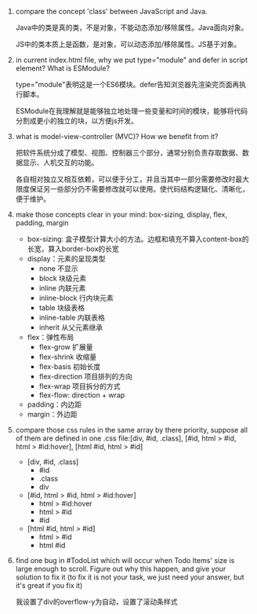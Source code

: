 1. compare the concept 'class' between JavaScript and Java.

    Java中的类是真的类，不是对象，不能动态添加/移除属性。Java面向对象。

    JS中的类本质上是函数，是对象，可以动态添加/移除属性。JS基于对象。

2. in current index.html file, why we put type="module" and defer in script element? What is ESModule?

    type="module"表明这是一个ES6模块。defer告知浏览器先渲染完页面再执行脚本。

    ESModule在我理解就是能够独立地处理一些变量和时间的模块，能够将代码分割成更小的独立的块，以方便js开发。

3. what is model-view-controller (MVC)? How we benefit from it?

    把软件系统分成了模型、视图、控制器三个部分，通常分别负责存取数据、数据显示、人机交互的功能。

    各自相对独立又相互依赖，可以便于分工，并且当其中一部分需要修改时最大限度保证另一些部分仍不需要修改就可以使用。使代码结构逻辑化、清晰化，便于维护。

4. make those concepts clear in your mind: box-sizing, display, flex, padding, margin

    - box-sizing: 盒子模型计算大小的方法。边框和填充不算入content-box的长宽，算入border-box的长宽
    - display：元素的呈现类型
        - none 不显示
        - block 块级元素
        - inline 内联元素
        - inline-block 行内块元素
        - table 块级表格
        - inline-table 内联表格
        - inherit 从父元素继承
    - flex：弹性布局
        - flex-grow 扩展量
        - flex-shrink 收缩量
        - flex-basis 初始长度
        - flex-direction 项目排列的方向
        - flex-wrap 项目拆分的方式
        - flex-flow: direction + wrap
    - padding：内边距
    - margin：外边距

5. compare those css rules in the same array by there priority, suppose all of them are defined in one .css file:[div, #id, .class], [#id, html > #id, html > #id:hover], [html #id, html > #id]

    - [div, #id, .class]
        - #id
        - .class
        - div
    - [#id, html > #id, html > #id:hover]
        - html > #id:hover
        - html > #id
        - #id
    - [html #id, html > #id]
        - html > #id
        - html #id

6. find one bug in #TodoList which will occur when Todo Items' size is large enough to scroll. Figure out why this happen, and give your solution to fix it (to fix it is not your task, we just need your answer, but it's great if you fix it)

    我设置了div的overflow-y为自动，设置了滚动条样式